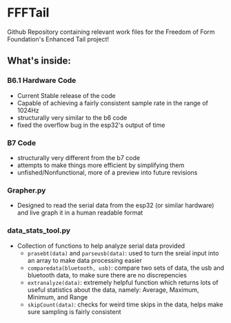 # FFFTail
Github Repository containing relevant work files for the Freedom of Form Foundation's Enhanced Tail project!

## What's inside:
### B6.1 Hardware Code
- Current Stable release of the code
- Capable of achieving a fairly consistent sample rate in the range of 1024Hz
- structurally very similar to the b6 code
- fixed the overflow bug in the esp32's output of time

### B7 Code
- structurally very different from the b7 code
- attempts to make things more efficient by simplifying them
- unfished/Nonfunctional, more of a preview into future revisions

### Grapher.py
- Designed to read the serial data from the esp32 (or similar hardware) and live graph it in a human readable format

### data_stats_tool.py
- Collection of functions to help analyze serial data provided
  - `prasebt(data)` and `parseusb(data)`: used to turn the sreial input into an array to make data processing easier
  - `comparedata(bluetooth, usb)`: compare two sets of data, the usb and bluetooth data, to make sure there are no discrepencies
  - `extranalyze(data)`: extremely helpful function which returns lots of useful statistics about the data, namely: Average, Maximum, Minimum, and Range
  - `skipCount(data)`: checks for weird time skips in the data, helps make sure sampling is fairly consistent

